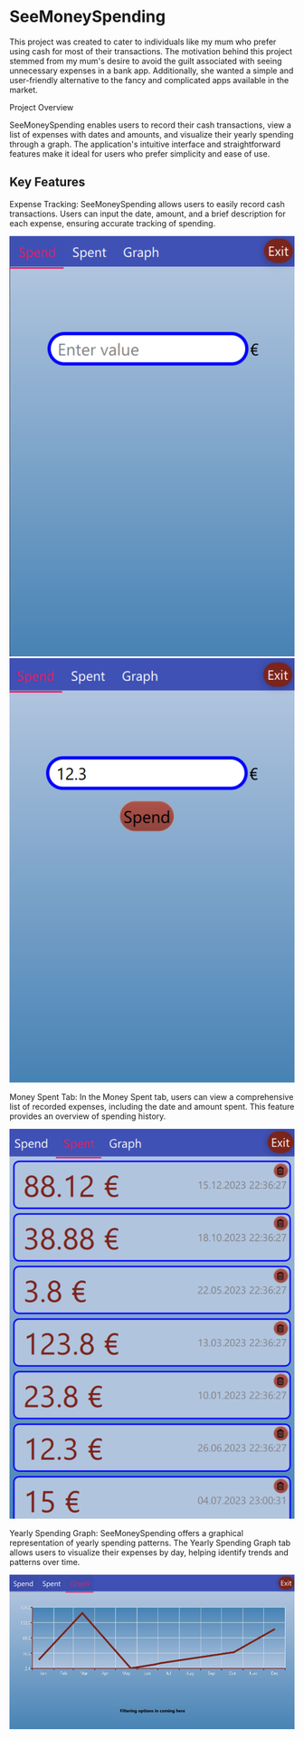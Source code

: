 # SeeMoneySpending
This project was created to cater to individuals like my mum who prefer using cash for most of their transactions. The motivation behind this project stemmed from my mum's desire to avoid the guilt associated with seeing unnecessary expenses in a bank app. Additionally, she wanted a simple and user-friendly alternative to the fancy and complicated apps available in the market.

Project Overview

SeeMoneySpending enables users to record their cash transactions, view a list of expenses with dates and amounts, and visualize their yearly spending through a graph. The application's intuitive interface and straightforward features make it ideal for users who prefer simplicity and ease of use.

## Key Features

Expense Tracking: SeeMoneySpending allows users to easily record cash transactions. Users can input the date, amount, and a brief description for each expense, ensuring accurate tracking of spending.

![Tab1](Images/tab1.png)
![Tab1bis](Images/tab1bis.png)


Money Spent Tab: In the Money Spent tab, users can view a comprehensive list of recorded expenses, including the date and amount spent. This feature provides an overview of spending history.

![Tab2](Images/tab2.png)

Yearly Spending Graph: SeeMoneySpending offers a graphical representation of yearly spending patterns. The Yearly Spending Graph tab allows users to visualize their expenses by day, helping identify trends and patterns over time.

![Tab3](Images/tab3.png)
